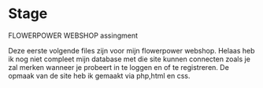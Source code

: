 # Stage
FLOWERPOWER WEBSHOP
assingment

Deze eerste volgende files zijn voor mijn flowerpower webshop. 
Helaas heb ik nog niet compleet mijn database met die site kunnen connecten zoals je zal merken wanneer je probeert in te loggen en of te registreren. 
De opmaak van de site heb ik gemaakt via php,html en css.

